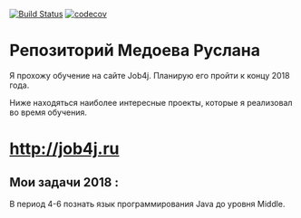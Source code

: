 [![Build Status](https://travis-ci.org/MedoevRuslan/job4j.svg?branch=master)](https://travis-ci.org/MedoevRuslan/job4j)
[![codecov](https://codecov.io/gh/MedoevRuslan/job4j/branch/master/graph/badge.svg)](https://codecov.io/gh/MedoevRuslan/job4j)

# Репозиторий Медоева Руслана
Я прохожу обучение на сайте Job4j. Планирую его пройти к концу 2018 года.

Ниже находяться наиболее интересные проекты, которые я реализовал во время обучения.

# http://job4j.ru

## Мои задачи 2018 :

 В период 4-6 познать язык программирования Java до уровня Middle.
